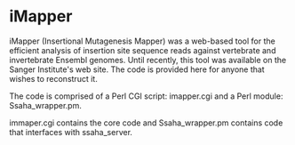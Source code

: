# iMapper
iMapper (Insertional Mutagenesis Mapper) was a web-based tool for the efficient analysis of insertion site sequence reads against vertebrate and invertebrate Ensembl genomes.
Until recently, this tool was available on the Sanger Institute's web site. The code is provided here for anyone that wishes to reconstruct it.

The code is comprised of a Perl CGI script: imapper.cgi and a Perl module: Ssaha_wrapper.pm.

immaper.cgi contains the core code and Ssaha_wrapper.pm contains code that interfaces with ssaha_server.

